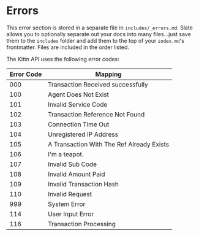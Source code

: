 # Errors

<aside class="notice">
This error section is stored in a separate file in <code>includes/_errors.md</code>. Slate allows you to optionally separate out your docs into many files...just save them to the <code>includes</code> folder and add them to the top of your <code>index.md</code>'s frontmatter. Files are included in the order listed.
</aside>

The Kittn API uses the following error codes:


Error Code | Mapping
---------- | -------
000 | Transaction Received successfully
 100| Agent Does Not Exist
101 | Invalid Service Code
102 | Transaction Reference Not Found
103 | Connection Time Out
104 | Unregistered IP Address
105 | A Transaction With The Ref Already Exists
106 | I'm a teapot.
107 | Invalid Sub Code
108 | Invalid Amount Paid
109 | Invalid Transaction Hash
110|  Invalid Request
999|  System Error
114|  User Input Error
116|  Transaction Processing
